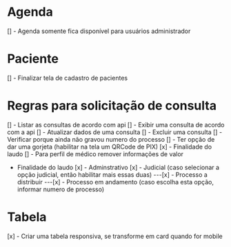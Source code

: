 # Agenda

[] - Agenda somente fica disponível para usuários administrador

# Paciente

[] - Finalizar tela de cadastro de pacientes

# Regras para solicitação de consulta

[] - Listar as consultas de acordo com api
[] - Exibir uma consulta de acordo com a api
[] - Atualizar dados de uma consulta
[] - Excluir uma consulta
[] - Verificar porque ainda não gravou numero do processo
[] - Ter opção de dar uma gorjeta (habilitar na tela um QRCode de PIX)
[x] - Finalidade do laudo
[] - Para perfil de médico remover informações de valor

- Finalidade do laudo
  [x] - Adminstrativo
  [x] - Judicial (caso selecionar a opção judicial, então habilitar mais essas duas)
  ---[x] - Processo a distribuir
  ---[x] - Processo em andamento (caso escolha esta opção, informar numero de processo)

# Tabela

[x] - Criar uma tabela responsiva, se transforme em card quando for mobile

